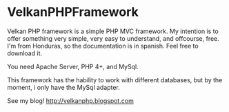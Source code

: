 VelkanPHPFramework
==================

Velkan PHP framework is a simple PHP MVC framework. My intention is to offer something very simple, very easy to understand, and offcourse, free.  I'm from Honduras, so the documentation is in spanish. Feel free to download it.

You need Apache Server, PHP 4+, and MySql.

This framework has the hability to work with different databases, but by the moment, i only have the MySql adapter.

See my blog! http://velkanphp.blogspot.com
